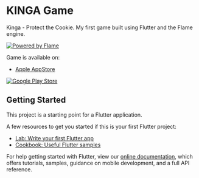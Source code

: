 # KINGA Game

Kinga - Protect the Cookie. My first game built using Flutter and the Flame engine.

[![Powered by Flame](https://img.shields.io/badge/Powered%20by-%F0%9F%94%A5-orange.svg?style=for-the-badge)](https://flame-engine.org)

Game is available on:
- [Apple AppStore](https://apps.apple.com/ke/app/kinga/id1506422810)

[![Google Play Store](https://img.shields.io/badge/Powered%20by-%F0%9F%94%A5-orange.svg?style=for-the-badge)](https://play.google.com/store/apps/details?id=com.knoeyes.games.kinga)

## Getting Started

This project is a starting point for a Flutter application.

A few resources to get you started if this is your first Flutter project:

- [Lab: Write your first Flutter app](https://flutter.dev/docs/get-started/codelab)
- [Cookbook: Useful Flutter samples](https://flutter.dev/docs/cookbook)

For help getting started with Flutter, view our
[online documentation](https://flutter.dev/docs), which offers tutorials,
samples, guidance on mobile development, and a full API reference.
